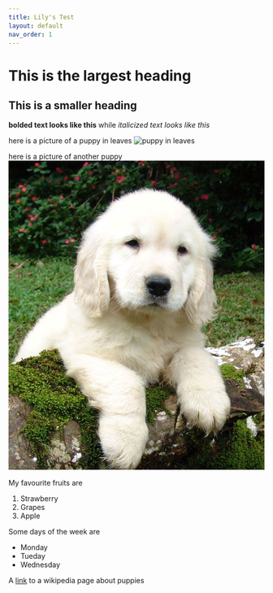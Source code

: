 ```yaml
---
title: Lily's Test
layout: default
nav_order: 1
---
```

# This is the largest heading
## This is a smaller heading
**bolded text looks like this** while *italicized text looks like this*
  
here is a picture of a puppy in leaves
![puppy in leaves](https://upload.wikimedia.org/wikipedia/commons/7/71/St._Bernard_puppy.jpg)
  
here is a picture of another puppy
![another puppy](Golde33443.jpg)

My favourite fruits are 
  
1. Strawberry
2. Grapes 
3. Apple

Some days of the week are 
- Monday
- Tueday
- Wednesday

A [link](https://en.wikipedia.org/wiki/Puppy) to a wikipedia page about puppies
